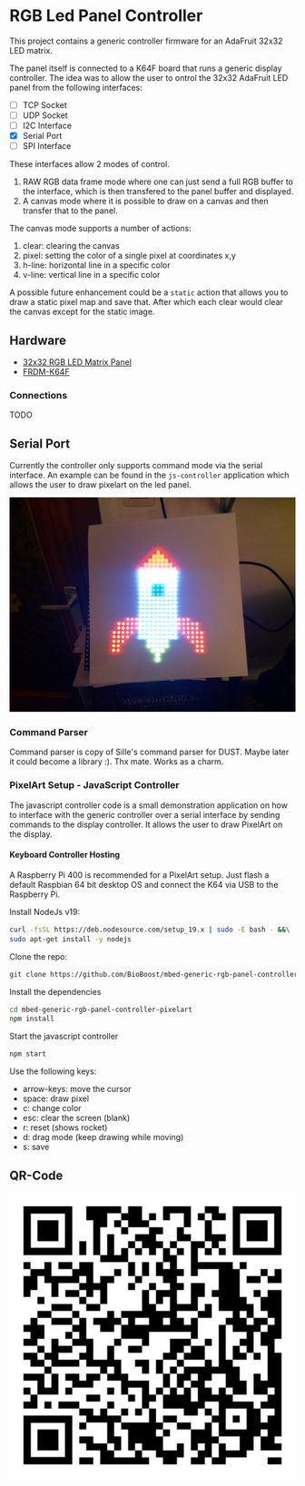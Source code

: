 # RGB Led Panel Controller

This project contains a generic controller firmware for an AdaFruit 32x32 LED matrix. 

The panel itself is connected to a K64F board that runs a generic display controller. The idea was to allow the user to ontrol the 32x32 AdaFruit LED panel from the following interfaces:

- [ ] TCP Socket
- [ ] UDP Socket
- [ ] I2C Interface
- [X] Serial Port
- [ ] SPI Interface

These interfaces allow 2 modes of control.

1. RAW RGB data frame mode where one can just send a full RGB buffer to the interface, which is then transfered to the panel buffer and displayed.
2. A canvas mode where it is possible to draw on a canvas and then transfer that to the panel.

The canvas mode supports a number of actions:

1. clear: clearing the canvas
2. pixel: setting the color of a single pixel at coordinates x,y
3. h-line: horizontal line in a specific color
4. v-line: vertical line in a specific color

A possible future enhancement could be a `static` action that allows you to draw a static pixel map and save that. After which each clear would clear the canvas except for the static image.

## Hardware

* [32x32 RGB LED Matrix Panel](https://www.adafruit.com/product/607)
* [FRDM-K64F](https://os.mbed.com/platforms/FRDM-K64F/)

### Connections

TODO

## Serial Port

Currently the controller only supports command mode via the serial interface. An example can be found in the `js-controller` application which allows the user to draw pixelart on the led panel.

![Rocket Example](./img/rocket.jpg)

### Command Parser

Command parser is copy of Sille's command parser for DUST. Maybe later it could become a library :). Thx mate. Works as a charm.

### PixelArt Setup - JavaScript Controller

The javascript controller code is a small demonstration application on how to interface with the generic controller over a serial interface by sending commands to the display controller. It allows the user to draw PixelArt on the display.

#### Keyboard Controller Hosting

A Raspberry Pi 400 is recommended for a PixelArt setup. Just flash a default Raspbian 64 bit desktop OS and connect the K64 via USB to the Raspberry Pi.

Install NodeJs v19:

```bash
curl -fsSL https://deb.nodesource.com/setup_19.x | sudo -E bash - &&\
sudo apt-get install -y nodejs
```

Clone the repo:

```bash
git clone https://github.com/BioBoost/mbed-generic-rgb-panel-controller-pixelart
```

Install the dependencies

```bash
cd mbed-generic-rgb-panel-controller-pixelart
npm install
```

Start the javascript controller

```bash
npm start
```

Use the following keys:

* arrow-keys: move the cursor
* space: draw pixel
* c: change color
* esc: clear the screen (blank)
* r: reset (shows rocket)
* d: drag mode (keep drawing while moving)
* s: save

## QR-Code

![QR Code to this README](./img/qr-code.png)
